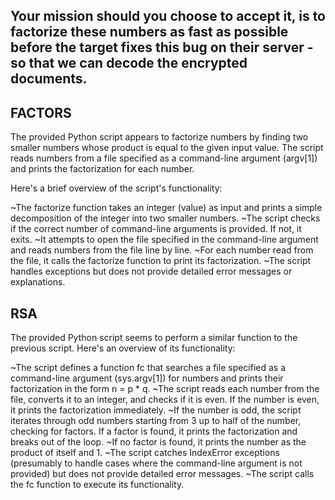 ## Your mission should you choose to accept it, is to factorize these numbers as fast as possible before the target fixes this bug on their server - so that we can decode the encrypted documents.


## FACTORS

The provided Python script appears to factorize numbers by finding two smaller numbers whose product is equal to the given input value. The script reads numbers from a file specified as a command-line argument (argv[1]) and prints the factorization for each number.

Here's a brief overview of the script's functionality:

~The factorize function takes an integer (value) as input and prints a simple decomposition of the integer into two smaller numbers.
~The script checks if the correct number of command-line arguments is provided. If not, it exits.
~It attempts to open the file specified in the command-line argument and reads numbers from the file line by line.
~For each number read from the file, it calls the factorize function to print its factorization.
~The script handles exceptions but does not provide detailed error messages or explanations.

## RSA

The provided Python script seems to perform a similar function to the previous script. Here's an overview of its functionality:

~The script defines a function fc that searches a file specified as a command-line argument (sys.argv[1]) for numbers and prints their factorization in the form n = p * q.
~The script reads each number from the file, converts it to an integer, and checks if it is even. If the number is even, it prints the factorization immediately.
~If the number is odd, the script iterates through odd numbers starting from 3 up to half of the number, checking for factors. If a factor is found, it prints the factorization and breaks out of the loop.
~If no factor is found, it prints the number as the product of itself and 1.
~The script catches IndexError exceptions (presumably to handle cases where the command-line argument is not provided) but does not provide detailed error messages.
~The script calls the fc function to execute its functionality.
